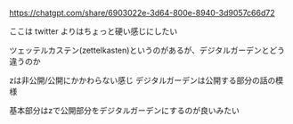 <!-- memo-id: 019a3836-5a9d-7034-9986-2f00bccd9837, timestamp: 2025-10-31T03:01:17.597Z, category: "memo", template: "{{content}}" -->
https://chatgpt.com/share/6903022e-3d64-800e-8940-3d9057c66d72
<!-- memo-id: 019a33fd-e0f5-72cf-b236-97fa48737941, timestamp: 2025-10-30T07:21:07.573Z, category: "memo", template: "{{content}}" -->
ここは twitter よりはちょっと硬い感じにしたい

<!-- memo-id: 019a33fd-efd0-77a9-b89e-15bdf95c6562, timestamp: 2025-10-30T07:21:11.376Z, category: "memo", template: "{{content}}" -->
ツェッテルカステン(zettelkasten)というのがあるが、デジタルガーデンとどう違うのか

zは非公開/公開にかかわらない感じ
デジタルガーデンは公開する部分の話の模様

基本部分はzで公開部分をデジタルガーデンにするのが良いみたい
